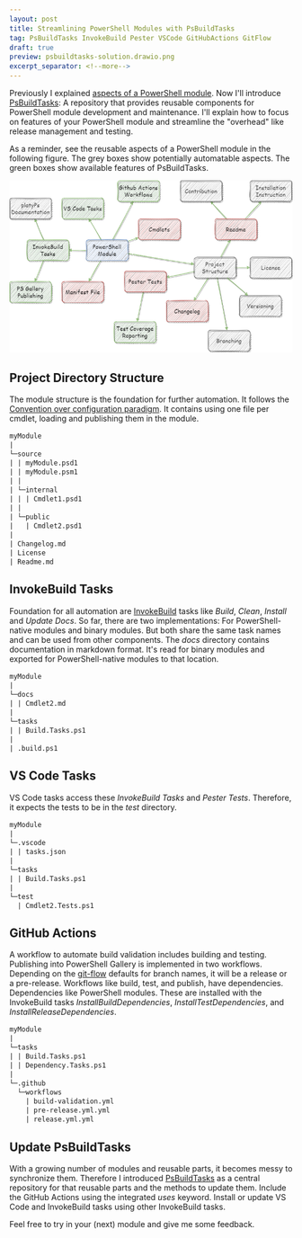 ```yaml
---
layout: post
title: Streamlining PowerShell Modules with PsBuildTasks
tag: PsBuildTasks InvokeBuild Pester VSCode GitHubActions GitFlow
draft: true
preview: psbuildtasks-solution.drawio.png
excerpt_separator: <!--more-->
---
```


Previously I explained [aspects of a PowerShell module](2022-04-15-PowerShell-Module-Development-Reuse-and-Maturity.md).
Now I'll introduce [PsBuildTasks](https://github.com/abbgrade/PsBuildTasks): A repository that provides reusable components for PowerShell module development and maintenance.
I'll explain how to focus on features of your PowerShell module and streamline the "overhead" like release management and testing.

<!--more-->

As a reminder, see the reusable aspects of a PowerShell module in the following figure.
The grey boxes show potentially automatable aspects.
The green boxes show available features of PsBuildTasks.

![PsBuildTasks Structure](psbuildtasks-solution.drawio.png)

## Project Directory Structure

The module structure is the foundation for further automation.
It follows the [Convention over configuration paradigm](https://en.wikipedia.org/wiki/Convention_over_configuration).
It contains using one file per cmdlet, loading and publishing them in the module.

```plaintext
myModule
|
└─source
| | myModule.psd1
| | myModule.psm1
| |
| └─internal
| | | Cmdlet1.psd1
| |
| └─public
|   | Cmdlet2.psd1
|
| Changelog.md
| License
| Readme.md
```

## InvokeBuild Tasks

Foundation for all automation are [InvokeBuild](https://github.com/nightroman/Invoke-Build) tasks like *Build*, *Clean*, *Install* and *Update Docs*.
So far, there are two implementations: For PowerShell-native modules and binary modules.
But both share the same task names and can be used from other components.
The *docs* directory contains documentation in markdown format.
It's read for binary modules and exported for PowerShell-native modules to that location.

```plaintext
myModule
|
└─docs
| | Cmdlet2.md
|
└─tasks
| | Build.Tasks.ps1
|
| .build.ps1
```

## VS Code Tasks

VS Code tasks access these *InvokeBuild Tasks* and *Pester Tests*.
Therefore, it expects the tests to be in the *test* directory.

```plaintext
myModule
|
└─.vscode
| | tasks.json
|
└─tasks
| | Build.Tasks.ps1
|
└─test
  | Cmdlet2.Tests.ps1
```

## GitHub Actions

A workflow to automate build validation includes building and testing.
Publishing into PowerShell Gallery is implemented in two workflows.
Depending on the [git-flow](https://github.com/nvie/gitflow) defaults for branch names, it will be a release or a pre-release.
Workflows like build, test, and publish, have dependencies.
Dependencies like PowerShell modules. These are installed with the InvokeBuild tasks *InstallBuildDependencies*, *InstallTestDependencies*, and *InstallReleaseDependencies*.

```plaintext
myModule
|
└─tasks
| | Build.Tasks.ps1
| | Dependency.Tasks.ps1
|
└─.github
  └─workflows
    | build-validation.yml
    | pre-release.yml.yml
    | release.yml.yml
```

## Update PsBuildTasks

With a growing number of modules and reusable parts, it becomes messy to synchronize them.
Therefore I introduced [PsBuildTasks](https://github.com/abbgrade/PsBuildTasks) as a central repository for that reusable parts and the methods to update them.
Include the GitHub Actions using the integrated *uses* keyword.
Install or update VS Code and InvokeBuild tasks using other InvokeBuild tasks.

Feel free to try in your (next) module and give me some feedback.
